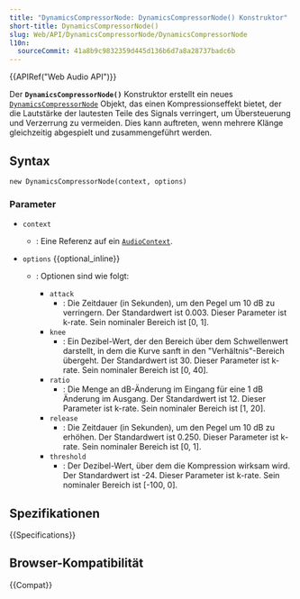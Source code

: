```yaml
---
title: "DynamicsCompressorNode: DynamicsCompressorNode() Konstruktor"
short-title: DynamicsCompressorNode()
slug: Web/API/DynamicsCompressorNode/DynamicsCompressorNode
l10n:
  sourceCommit: 41a8b9c9832359d445d136b6d7a8a28737badc6b
---
```


{{APIRef("Web Audio API")}}

Der **`DynamicsCompressorNode()`** Konstruktor erstellt ein neues [`DynamicsCompressorNode`](/de/docs/Web/API/DynamicsCompressorNode) Objekt, das einen Kompressionseffekt bietet, der die Lautstärke der lautesten Teile des Signals verringert, um Übersteuerung und Verzerrung zu vermeiden. Dies kann auftreten, wenn mehrere Klänge gleichzeitig abgespielt und zusammengeführt werden.

## Syntax

```js-nolint
new DynamicsCompressorNode(context, options)
```

### Parameter

- `context`
  - : Eine Referenz auf ein [`AudioContext`](/de/docs/Web/API/AudioContext).
- `options` {{optional_inline}}

  - : Optionen sind wie folgt:

    - `attack`
      - : Die Zeitdauer (in Sekunden), um den Pegel um 10 dB zu verringern. Der Standardwert ist 0.003. Dieser Parameter ist k-rate. Sein nominaler Bereich ist \[0, 1].
    - `knee`
      - : Ein Dezibel-Wert, der den Bereich über dem Schwellenwert darstellt, in dem die Kurve sanft in den "Verhältnis"-Bereich übergeht. Der Standardwert ist 30. Dieser Parameter ist k-rate. Sein nominaler Bereich ist \[0, 40].
    - `ratio`
      - : Die Menge an dB-Änderung im Eingang für eine 1 dB Änderung im Ausgang. Der Standardwert ist 12. Dieser Parameter ist k-rate. Sein nominaler Bereich ist \[1, 20].
    - `release`
      - : Die Zeitdauer (in Sekunden), um den Pegel um 10 dB zu erhöhen. Der Standardwert ist 0.250. Dieser Parameter ist k-rate. Sein nominaler Bereich ist \[0, 1].
    - `threshold`
      - : Der Dezibel-Wert, über dem die Kompression wirksam wird. Der Standardwert ist -24. Dieser Parameter ist k-rate. Sein nominaler Bereich ist \[-100, 0].

## Spezifikationen

{{Specifications}}

## Browser-Kompatibilität

{{Compat}}
